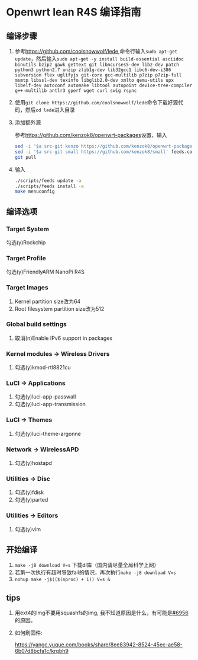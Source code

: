 # Openwrt lean R4S 编译指南

## 编译步骤

1. 参考<https://github.com/coolsnowwolf/lede>,命令行输入```sudo apt-get update```，然后输入```sudo apt-get -y install build-essential asciidoc binutils bzip2 gawk gettext git libncurses5-dev libz-dev patch python3 python2.7 unzip zlib1g-dev lib32gcc1 libc6-dev-i386 subversion flex uglifyjs git-core gcc-multilib p7zip p7zip-full msmtp libssl-dev texinfo libglib2.0-dev xmlto qemu-utils upx libelf-dev autoconf automake libtool autopoint device-tree-compiler g++-multilib antlr3 gperf wget curl swig rsync```

2. 使用```git clone https://github.com/coolsnowwolf/lede```命令下载好源代码，然后```cd lede```进入目录

3. 添加额外源

    参考<https://github.com/kenzok8/openwrt-packages>设置，输入

    ```bash
    sed -i '$a src-git kenzo https://github.com/kenzok8/openwrt-packages' feeds.conf.default
    sed -i '$a src-git small https://github.com/kenzok8/small' feeds.conf.default
    git pull
    ```

4. 输入

    ```bash
    ./scripts/feeds update -a
    ./scripts/feeds install -a
    make menuconfig
    ```

## 编译选项

### Target System

勾选(y)Rockchip

### Target Profile

勾选(y)FriendlyARM NanoPi R4S

### Target Images

1. Kernel partition size改为64
2. Root filesystem partition size改为512

### Global build settings

1. 取消(n)Enable IPv6 support in packages

### Kernel modules -> Wireless Drivers

1. 勾选(y)kmod-rtl8821cu

### LuCI -> Applications

1. 勾选(y)luci-app-passwall
2. 勾选(y)luci-app-transmission

### LuCI -> Themes

1. 勾选(y)luci-theme-argonne

### Network -> WirelessAPD

1. 勾选(y)hostapd

### Utilities -> Disc

1. 勾选(y)fdisk
2. 勾选(y)parted

### Utilities -> Editors

1. 勾选(y)vim

## 开始编译

1. ```make -j8 download V=s``` 下载dl库（国内请尽量全局科学上网）
2. 若第一次执行有超时导致fail的情况，再次执行```make -j8 download V=s```
3. ```nohup make -j$(($(nproc) + 1)) V=s &```

## tips

1. 用ext4的Img不要用squashfs的img, 我不知道原因是什么，有可能是[#6956](https://github.com/coolsnowwolf/lede/issues/6956)的原因。

2. 如何刷固件:

    <https://yangc.yuque.com/books/share/8ee83942-8524-45ec-ae58-6b07d8bcfa1c/krqbh9>
